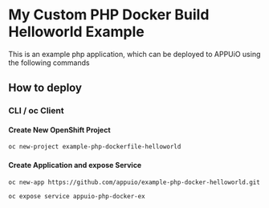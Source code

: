 # My Custom PHP Docker Build Helloworld Example

This is an example php application, which can be deployed to APPUiO using the following commands

## How to deploy

### CLI / oc Client

#### Create New OpenShift Project

```bash
oc new-project example-php-dockerfile-helloworld
```

#### Create Application and expose Service

```bash
oc new-app https://github.com/appuio/example-php-docker-helloworld.git --strategy=docker --name=appuio-php-docker-ex

oc expose service appuio-php-docker-ex
```
